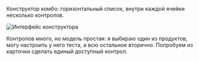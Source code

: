 
Конструктор комбо: горизонтальный список, внутри каждой ячейки несколько контролов. 

![Интерфейс конструктора](images/preview)

Контролов много, но модель простая: я выбираю один из продуктов, могу настроить у него теста, а всю остальное вторично. Попробуем  из карточки сделать единый доступный контрол. 
